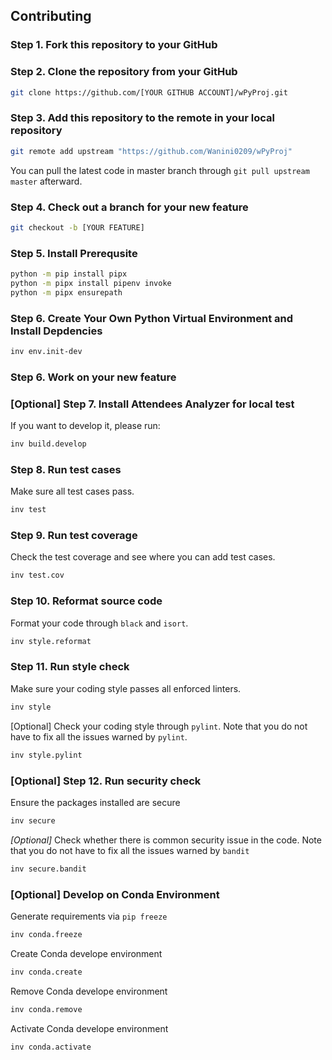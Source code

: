 ## Contributing

### Step 1. Fork this repository to your GitHub

### Step 2. Clone the repository from your GitHub

```sh
git clone https://github.com/[YOUR GITHUB ACCOUNT]/wPyProj.git
```

### Step 3. Add this repository to the remote in your local repository

```sh
git remote add upstream "https://github.com/Wanini0209/wPyProj"
```

You can pull the latest code in master branch through `git pull upstream master` afterward.

### Step 4. Check out a branch for your new feature

```sh
git checkout -b [YOUR FEATURE]
```

### Step 5. Install Prerequsite

```sh
python -m pip install pipx
python -m pipx install pipenv invoke
python -m pipx ensurepath
```

### Step 6. Create Your Own Python Virtual Environment and Install Depdencies

```sh
inv env.init-dev
```

### Step 6. Work on your new feature

### [Optional] Step 7. Install Attendees Analyzer for local test

If you want to develop it, please run:

```sh
inv build.develop
```

### Step 8. Run test cases
Make sure all test cases pass.

```sh
inv test
```

### Step 9. Run test coverage
Check the test coverage and see where you can add test cases.

```sh
inv test.cov
```

### Step 10. Reformat source code

Format your code through `black` and `isort`.

```sh
inv style.reformat
```

### Step 11. Run style check
Make sure your coding style passes all enforced linters.

```sh
inv style
```

[Optional] Check your coding style through `pylint`. Note that you do not have to fix all the issues warned by `pylint`.

```sh
inv style.pylint
```

### [Optional] Step 12. Run security check

Ensure the packages installed are secure

```sh
inv secure
```

*[Optional]* Check whether there is common security issue in the code. Note that you do not have to fix all the issues warned by `bandit`

```sh
inv secure.bandit
```

### [Optional] Develop on Conda Environment

Generate requirements via `pip freeze`

```sh
inv conda.freeze
```

Create Conda develope environment

```sh
inv conda.create
```

Remove Conda develope environment

```sh
inv conda.remove
```

Activate Conda develope environment

```sh
inv conda.activate
```
